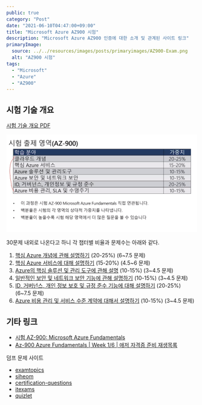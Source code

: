 ```yaml
---
public: true
category: "Post"
date: "2021-06-10T04:47:00+09:00"
title: "Microsoft Azure AZ900 시험"
description: "Microsoft Azure AZ900 인증에 대한 소개 및 관계된 사이트 링크"
primaryImage:
  source: ../../resources/images/posts/primaryimages/AZ900-Exam.png
  alt: "AZ900 시험"
tags:
  - "Microsoft"
  - "Azure"
  - "AZ900"
---
```


## 시험 기술 개요

[시험 기술 개요 PDF](https://query.prod.cms.rt.microsoft.com/cms/api/am/binary/RE3VwUY)

![AZ900 시험 출제 영역](./1_Weights-by-Section.png)

30문제 내외로 나온다고 하니 각 챕터별 비율과 문제수는 아래와 같다.

1. [핵심 Azure 개념에 관해 설명하기](https://docs.microsoft.com/ko-kr/learn/paths/az-900-describe-cloud-concepts/) (20-25%) (6~7.5 문제)
2. [핵심 Azure 서비스에 대해 설명하기](https://docs.microsoft.com/ko-kr/learn/paths/az-900-describe-core-azure-services/) (15-20%) (4.5~6 문제)
3. [Azure의 핵심 솔루션 및 관리 도구에 관해 설명](https://docs.microsoft.com/ko-kr/learn/paths/az-900-describe-core-solutions-management-tools-azure/) (10-15%) (3~4.5 문제)
4. [일반적인 보안 및 네트워크 보안 기능에 관해 설명하기](https://docs.microsoft.com/ko-kr/learn/paths/az-900-describe-general-security-network-security-features/) (10-15%) (3~4.5 문제)
5. [ID, 거버넌스, 개인 정보 보호 및 규정 준수 기능에 대해 설명하기](https://docs.microsoft.com/ko-kr/learn/paths/az-900-describe-identity-governance-privacy-compliance-features/) (20-25%) (6~7.5 문제)
6. [Azure 비용 관리 및 서비스 수준 계약에 대해서 설명하기](https://docs.microsoft.com/ko-kr/learn/paths/az-900-describe-azure-cost-management-service-level-agreements/) (10-15%) (3~4.5 문제)

## 기타 링크

- [시험 AZ-900: Microsoft Azure Fundamentals](https://docs.microsoft.com/ko-kr/learn/certifications/exams/az-900?ns-enrollment-type=Collection&ns-enrollment-id=bookmarks)
- [Az-900 Azure Fundamentals | Week 1/6 | 애저 자격증 준비 재생목록](https://www.youtube.com/watch?v=GgKAkAWLnPw&list=PLDZRZwFT9Wktmgr4HMPFDbTAMpJ_dUOk9)

덤프 문제 사이트
- [examtopics](https://www.examtopics.com/exams/microsoft/az-900/)
- [siheom](https://www.siheom.kr/az-900-deomp.html)
- [certification-questions](https://www.certification-questions.com/microsoft-exam/az-900-dumps.html)
- [itexams](https://www.itexams.com/exam/AZ-900)
- [quizlet](https://quizlet.com/421206797/az-900-azure-fundamentals-exam-flash-cards/)
